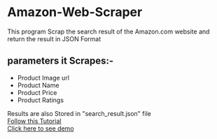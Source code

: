# Amazon-Web-Scraper
This program Scrap the search result of the Amazon.com website and return the result in  JSON Format

## parameters it Scrapes:-
  <ul>
    <li>Product Image url</li>
    <li>Product Name</li>
    <li>Product Price</li>
    <li>Product Ratings</li>
  </ul>

Results are also Stored in "search_result.json" file</br>
<a href="http://surajrajeshgupta.blogspot.com/2020/08/amazon-search-result-scraper-using.html">Follow this Tutorial</a></br>
<a href="https://youtu.be/Bw9Nc6VOJS8">Click here to see demo</a>
